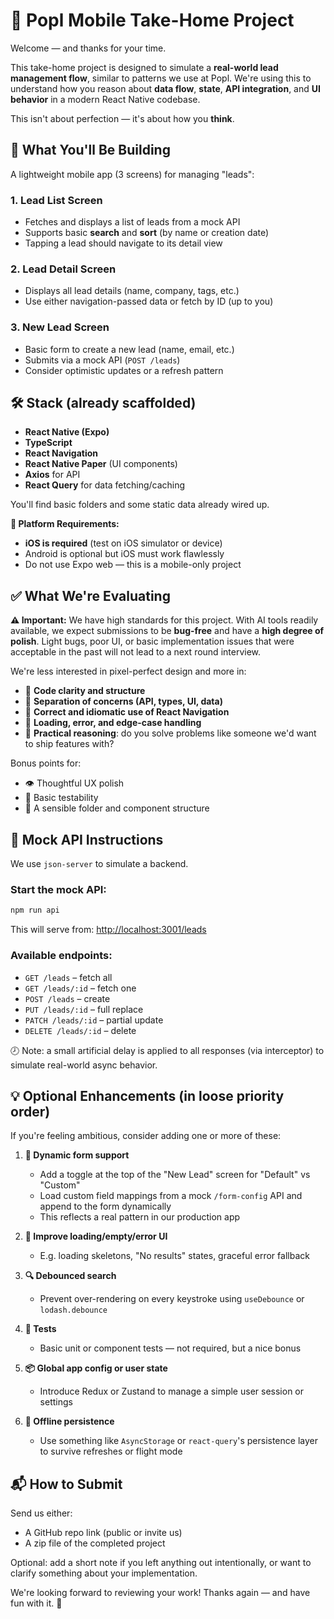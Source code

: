 # 📱 Popl Mobile Take-Home Project

Welcome — and thanks for your time.

This take-home project is designed to simulate a **real-world lead management flow**, similar to patterns we use at Popl. We're using this to understand how you reason about **data flow**, **state**, **API integration**, and **UI behavior** in a modern React Native codebase.

This isn't about perfection — it's about how you **think**.

## 🧠 What You'll Be Building

A lightweight mobile app (3 screens) for managing "leads":

### 1. **Lead List Screen**

- Fetches and displays a list of leads from a mock API
- Supports basic **search** and **sort** (by name or creation date)
- Tapping a lead should navigate to its detail view

### 2. **Lead Detail Screen**

- Displays all lead details (name, company, tags, etc.)
- Use either navigation-passed data or fetch by ID (up to you)

### 3. **New Lead Screen**

- Basic form to create a new lead (name, email, etc.)
- Submits via a mock API (`POST /leads`)
- Consider optimistic updates or a refresh pattern

## 🛠 Stack (already scaffolded)

- **React Native (Expo)**
- **TypeScript**
- **React Navigation**
- **React Native Paper** (UI components)
- **Axios** for API
- **React Query** for data fetching/caching

You'll find basic folders and some static data already wired up.

**📱 Platform Requirements:**

- **iOS is required** (test on iOS simulator or device)
- Android is optional but iOS must work flawlessly
- Do not use Expo web — this is a mobile-only project

## ✅ What We're Evaluating

**⚠️ Important:** We have high standards for this project. With AI tools readily available, we expect submissions to be **bug-free** and have a **high degree of polish**. Light bugs, poor UI, or basic implementation issues that were acceptable in the past will not lead to a next round interview.

We're less interested in pixel-perfect design and more in:

- 📐 **Code clarity and structure**
- 🧱 **Separation of concerns (API, types, UI, data)**
- 🧭 **Correct and idiomatic use of React Navigation**
- 🔁 **Loading, error, and edge-case handling**
- 🧠 **Practical reasoning**: do you solve problems like someone we'd want to ship features with?

Bonus points for:

- 👁 Thoughtful UX polish
- 🧪 Basic testability
- 📂 A sensible folder and component structure

## 🧪 Mock API Instructions

We use `json-server` to simulate a backend.

### Start the mock API:

```bash
npm run api
```

This will serve from:
[http://localhost:3001/leads](http://localhost:3001/leads)

### Available endpoints:

- `GET /leads` – fetch all
- `GET /leads/:id` – fetch one
- `POST /leads` – create
- `PUT /leads/:id` – full replace
- `PATCH /leads/:id` – partial update
- `DELETE /leads/:id` – delete

🕗 Note: a small artificial delay is applied to all responses (via interceptor) to simulate real-world async behavior.

## 💡 Optional Enhancements (in loose priority order)

If you're feeling ambitious, consider adding one or more of these:

1. **🔧 Dynamic form support**

   - Add a toggle at the top of the "New Lead" screen for "Default" vs "Custom"
   - Load custom field mappings from a mock `/form-config` API and append to the form dynamically
   - This reflects a real pattern in our production app

2. **🧠 Improve loading/empty/error UI**

   - E.g. loading skeletons, "No results" states, graceful error fallback

3. **🔍 Debounced search**

   - Prevent over-rendering on every keystroke using `useDebounce` or `lodash.debounce`

4. **🧪 Tests**

   - Basic unit or component tests — not required, but a nice bonus

5. **📦 Global app config or user state**

   - Introduce Redux or Zustand to manage a simple user session or settings

6. **📶 Offline persistence**

   - Use something like `AsyncStorage` or `react-query`'s persistence layer to survive refreshes or flight mode

## 📬 How to Submit

Send us either:

- A GitHub repo link (public or invite us)
- A zip file of the completed project

Optional: add a short note if you left anything out intentionally, or want to clarify something about your implementation.

We're looking forward to reviewing your work! Thanks again — and have fun with it. 🙏
